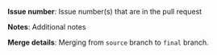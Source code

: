 **Issue number**: Issue number(s) that are in the pull request

**Notes**: Additional notes

**Merge details**: Merging from `source` branch to `final` branch.
